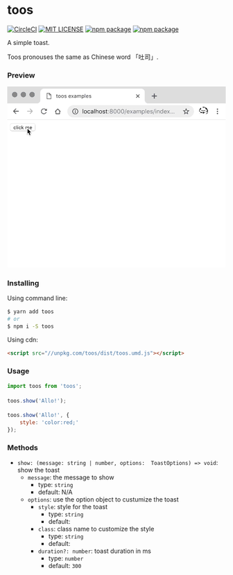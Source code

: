 toos
===

[![CircleCI](https://circleci.com/gh/wayou/toos.svg?style=svg)](https://circleci.com/gh/wayou/toos)
[![MIT LICENSE](https://img.shields.io/github/license/mashape/apistatus.svg)](./LICENSE)
[![npm package](https://img.shields.io/npm/v/toos.svg)](https://www.npmjs.com/package/toos)
[![npm package](https://img.shields.io/npm/dt/toos.svg)](https://www.npmjs.com/package/toos)


A simple toast.

Toos pronouses the same as Chinese word 「吐司」.


### Preview

![toos preview](./assets/preview.gif)


### Installing

Using command line:

```bash
$ yarn add toos
# or
$ npm i -S toos
```

Using cdn:

```html
<script src="//unpkg.com/toos/dist/toos.umd.js"></script>
```


### Usage

```js
import toos from 'toos';

toos.show('Allo!');

toos.show('Allo!', {
    style: 'color:red;'
});
```


### Methods

- `show: (message: string | number, options:  ToastOptions) => void`: show the toast
    - `message`: the message to show
        - type: `string`
        - default: N/A
    - `options`: use the option object to custumize the toast
        - `style`: style for the toast
            - type: `string`
            - default: ` `
        - `class`: class name to customize the style
            - type: `string`
            - default: ` `
        - `duration?: number`: toast duration in ms
            - type: `number`
            - default: `300`







